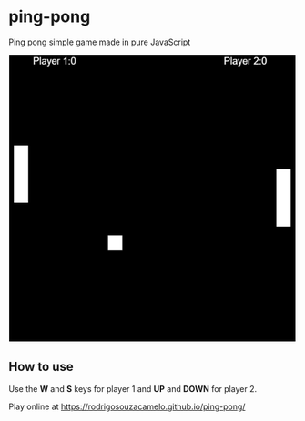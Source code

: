 # ping-pong
Ping pong simple game made in pure JavaScript

![Screenshot 1](Screenshot.png)
 
## How to use
Use the **W** and **S** keys for player 1 and **UP** and **DOWN** for player 2.

Play online at https://rodrigosouzacamelo.github.io/ping-pong/